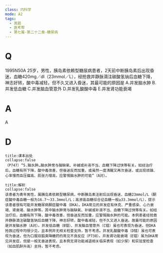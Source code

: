 ```yaml
---
class: 内科学
mode: A2
tags:
  - 真题
  - 医考帮
  - 第七篇-第二十二章-糖尿病
---
```


# Q
1995N50A 25岁，男性，胰岛素依赖型糖尿病患者，2天前中断胰岛素后出现昏迷，血糖420mg／dl（23mmol／L），经抢救并静脉滴注碳酸氢钠后血糖下降，神志好转，酸中毒减轻，但不久又进入昏迷，其最可能的原因是
A.并发脑水肿
B.并发低血糖
C.并发脑血管意外
D.并发乳酸酸中毒
E.并发肾功能衰竭

# A
A
# D
```ad-note
title:课本出处
collapse:false
（P747）“5.脑水肿…脑水肿常与脑缺氧、补碱或补液不当、血糖下降过快等有关。如经治疗后，血糖有所下降，酸中毒改善，但昏迷反而加重，或虽然一度清醒又再次昏迷，或出现烦躁、心率慢而血压偏高、肌张力增高，应警惕脑水肿的可能”（A对）。
```

```ad-summary
title:解析
collapse:false
该患者为青年男性，属胰岛素依赖型糖尿病，中断胰岛素注射后出现昏迷，血糖23mmol/L（酮症酸中毒血糖一般为16.7～33.3mmol/L；高渗高血糖综合征血糖一般≥33.3mmol/L），提示该患者很有可能并发糖尿病酮症酸中毒（DKA）。DKA常见的并发症有休克、严重感染、心力衰竭、肾衰竭、脑水肿等。其中脑水肿常与脑缺氧、补碱或补液不当、血糖下降过快等有关。如经治疗后，血糖有所下降，酸中毒改善，但昏迷反而加重，应警惕脑水肿的可能。本例患者经抢救并静脉滴注碳酸氢钠后血糖下降，神志好转，酸中毒减轻，但不久又进入昏迷。故最可能的原因是并发脑水肿（A对）。并发低血糖（B错）、并发脑血管意外（C错）虽也可表现为昏迷，但DKA抢救过程中均很少见，且本例并无相关检查支持，暂不考虑。并发乳酸酸中毒（D错）虽也可表现为昏迷，但为口服双胍类降糖药的常见不良反应（P738）。并发肾功能衰竭（E错）虽为DKA常见并发症，但是一般无昏迷表现，且本例无肾功能减退相关临床表现（如少尿）和实验室检查（如血肌酐升高）支持，暂不考虑。
```


